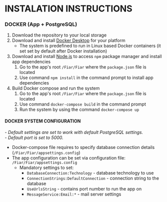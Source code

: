 # INSTALATION INSTRUCTIONS
### DOCKER (App + PostgreSQL)
1. Download the repository to your local storage
2. Download and install [Docker Desktop](https://www.docker.com) for your platform
    - The system is predefined to run in Linux based Docker containers (it set set by default after Docker installation)
3. Download and install [Node.js](https://nodejs.org) to access `npm` package manager and install app dependencies
    1. Go to the app's root `/Fiar/Fiar` where the `package.json` file is located
    2. Use command `npm install` in the command prompt to install app dependencies
4. Build Docker compose and run the system
    1. Go to the app's root `/Fiar/Fiar` where the `package.json` file is located
    2. Use command `docker-compose build` in the command prompt
    3. Run the system by using the command `docker-compose up`
    
#### DOCKER SYSTEM CONFIGURATION
*- Default settings are set to work with default PostgreSQL settings.*  
*- Default port is set to 5000.*

- Docker-compose file requires to specify database connection details (`/Fiar/Fiar/appsettings.config`)
- The app configuration can be set via configuration file: `/Fiar/Fiar/appsettings.config`
    - Mandatory settings to set:
        - `DatabaseConnection:Technology` - database technology to use
        - `ConnectionStrings:DefaultConnection` - connection string to the database
        - `UseUrlsString` - contains port number to run the app on
        - `MessageService:Email:*` - mail server settings
